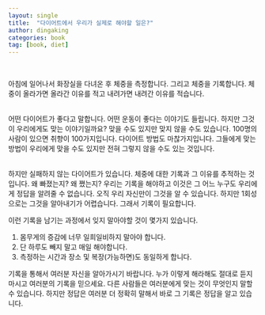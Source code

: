 ```yaml
---
layout: single
title:  "다이어트에서 우리가 실제로 해야할 일은?"
author: dingaking
categories: book
tag: [book, diet]
---
```


<br />

아침에 일어나서 화장실을 다녀온 후 체중을 측정합니다. 그리고 체중을 기록합니다. 체중이 올라가면 올라간 이유를 적고 내려가면 내려간 이유를 적습니다.
<br />
<br />

어떤 다이어트가 좋다고 말합니다. 어떤 운동이 좋다는 이야기도 들립니다. 하지만 그것이 우리에게도 맞는 이야기일까요? 맞을 수도 있지만 맞지 않을 수도 있습니다. 100명의 사람이 있으면 취향이 100가지입니다. 다이어트 방법도 마찮가지입니다. 그들에게 맞는 방법이 우리에게 맞을 수도 있지만 전혀 그렇지 않을 수도 있는 것입니다.
<br />
<br />

하지만 실패하지 않는 다이어트가 있습니다. 체중에 대한 기록과 그 이유를 추적하는 것입니다. 왜 빠졌는지? 왜 쪘는지? 우리는 기록을 해야하고 이것은 그 어느 누구도 우리에게 정답을 알려줄 수 없습니다. 오직 우리 자신만이 그것을 알 수 있습니다. 하지만 1회성으로는 그것을 알아내기가 어렵습니다. 그래서 기록이 필요합니다.

이런 기록을 남기는 과정에서 잊지 말아야할 것이 몇가지 있습니다.

1. 몸무게의 증감에 너무 일희일비하지 말아야 합니다.
2. 단 하루도 빼지 말고 매일 해야합니다.
3. 측정하는 시간과 장소 및 복장(가능하면)도 동일하게 합니다.

기록을 통해서 여러분 자신을 알아가시기 바랍니다. 누가 이렇게 해라해도 절대로 듣지 마시고 여러분의 기록을 믿으세요. 다른 사람들은 여러분에게 맞는 것이 무엇인지 말할 수 있습니다. 하지만 정답은 여러분 더 정확히 말해서 바로 그 기록은 정답을 알고 있습니다.
